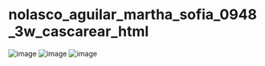 # nolasco_aguilar_martha_sofia_0948_3w_cascarear_html
![image](https://github.com/user-attachments/assets/188eda06-fcab-4aee-9197-65f39c7e70b8)
![image](https://github.com/user-attachments/assets/fd43817c-28d7-4c93-9fc0-d4ab83f7f029)
![image](https://github.com/user-attachments/assets/a7f3fd0f-fbee-4cac-b97c-5949f56f1505)


